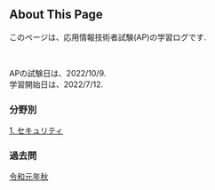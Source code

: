 ## About This Page

このページは、応用情報技術者試験(AP)の学習ログです.

<br>

APの試験日は、2022/10/9. 
<br>
学習開始日は、2022/7/12. 

### 分野別
[1. セキュリティ](category/security.md)



### 過去問
[令和元年秋](r01aki.md)